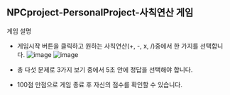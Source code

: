 ## NPCproject-PersonalProject-사칙연산 게임
게임 설명
- 게임시작 버튼을 클릭하고 원하는 사칙연산(+, -, x, /)중에서 한 가지를 선택합니다.
![image](https://user-images.githubusercontent.com/86431761/222079473-81ab48d6-4b21-489c-a71e-037c01abf651.png)  ![image](https://user-images.githubusercontent.com/86431761/222079593-1acee3a9-9e03-404d-940c-8efc09863e60.png)

- 총 다섯 문제로 3가지 보기 중에서 5초 안에 정답을 선택해야 합니다.
- 100점 만점으로 게임 종료 후 자신의 점수를 확인할 수 있습니다.
